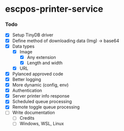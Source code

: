 # escpos-printer-service
### Todo
- [x] Setup TinyDB driver
- [x] Define method of downloading data (Img) -> base64
- [x] Data types
	- [x] Image
    	- [x] Any extension
    	- [x] Length and width
  	- [x] URL
- [x] Pylanced approved code
- [X] Better logging
- [x] More dynamic (config, env)
- [x] Authentication
- [x] Server printer info response
- [x] Scheduled queue processing
- [x] Remote toggle queue processing
- [ ] Write documentation
	- [ ] Credits
 	- [ ] Windows, WSL, Linux
